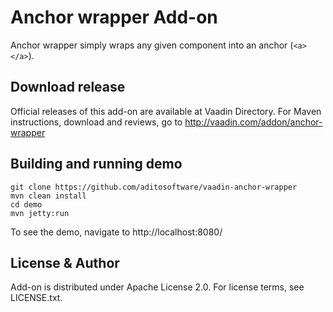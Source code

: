 # Anchor wrapper Add-on

Anchor wrapper simply wraps any given component into an anchor (`<a></a>`).

## Download release
Official releases of this add-on are available at Vaadin Directory. For Maven instructions, download and reviews, go to http://vaadin.com/addon/anchor-wrapper

## Building and running demo
```
git clone https://github.com/aditosoftware/vaadin-anchor-wrapper
mvn clean install
cd demo
mvn jetty:run
```

To see the demo, navigate to http://localhost:8080/

## License & Author
Add-on is distributed under Apache License 2.0. For license terms, see LICENSE.txt.
